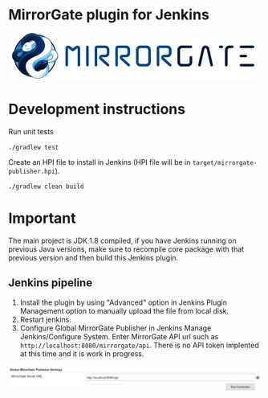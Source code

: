 # MirrorGate plugin for Jenkins

![MirrorGate](./media/images/logo-ae.png)

# Development instructions

Run unit tests

    ./gradlew test

Create an HPI file to install in Jenkins (HPI file will be in `target/mirrorgate-publisher.hpi`).

    ./gradlew clean build 

# Important
The main project is JDK 1.8 compiled, if you have Jenkins running on previous Java versions, make sure to recompile core package with that previous version and then build this Jenkins plugin.

## Jenkins pipeline 
1. Install the plugin by using "Advanced" option in Jenkins Plugin Management option to manually upload the file
from local disk.
2. Restart jenkins.
3. Configure Global MirrorGate Publisher in Jenkins Manage Jenkins/Configure System. Enter MirrorGate API url such
 as `http://localhost:8080/mirrorgate/api`. There is no API token implented at this time and it is work in progress.

![Image](media/images/mirrorgate-jenkins-plugin-global-configuration.png)

